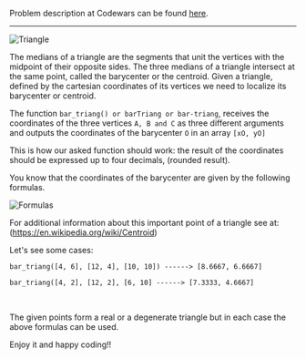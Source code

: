 Problem description at Codewars can be found
[here](https://www.codewars.com/kata/5601c5f6ba804403c7000004/train/python).

-------------

![Triangle](images/Triangle.png)

The medians of a triangle are the segments that unit the vertices with the midpoint of their
opposite sides. The three medians of a triangle intersect at the same point, called the barycenter
or the centroid. Given a triangle, defined by the cartesian coordinates of its vertices we need to
localize its barycenter or centroid.
<br>

The function `bar_triang() or barTriang or bar-triang`, receives the coordinates of the three
vertices `A, B and C` as three different arguments and outputs the coordinates of the barycenter `O`
in an array `[xO, yO]`
<br>

This is how our asked function should work: the result of the coordinates should be expressed up to
four decimals, (rounded result).
<br>

You know that the coordinates of the barycenter are given by the following formulas.

![Formulas](images/Formulas.png)

For additional information about this important point of a triangle see at:
(https://en.wikipedia.org/wiki/Centroid)
<br>

Let's see some cases:
```
bar_triang([4, 6], [12, 4], [10, 10]) ------> [8.6667, 6.6667]

bar_triang([4, 2], [12, 2], [6, 10] ------> [7.3333, 4.6667]
```
<br>

The given points form a real or a degenerate triangle but in each case the above formulas can be
used.
<br>

Enjoy it and happy coding!!
